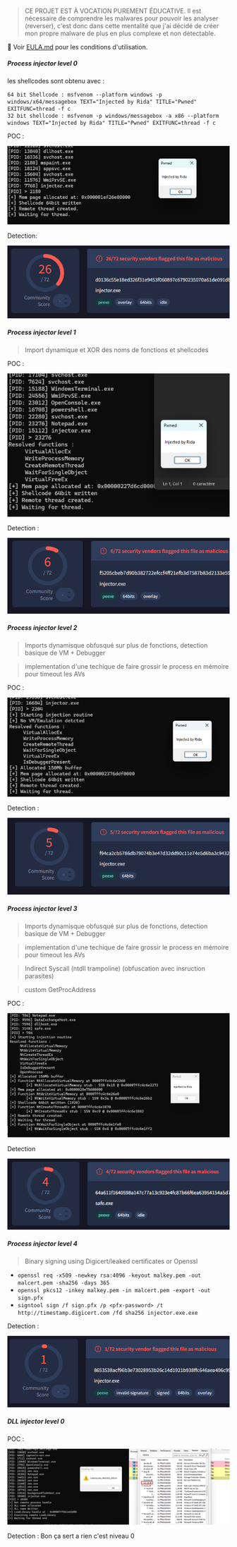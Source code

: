 > CE PROJET EST À VOCATION PUREMENT ÉDUCATIVE. Il est nécessaire de comprendre les malwares pour pouvoir les analyser (reverser), c'est donc dans cette mentalité que j'ai décidé de créer mon propre malware de plus en plus complexe et non détectable.

📄 Voir [EULA.md](./EULA.md) pour les conditions d'utilisation.

##### Process injector level 0
les shellcodes sont obtenu avec : 
```
64 bit Shellcode : msfvenom --platform windows -p windows/x64/messagebox TEXT="Injected by Rida" TITLE="Pwned" EXITFUNC=thread -f c
32 bit shellcode : msfvenom -p windows/messagebox -a x86 --platform windows TEXT="Injected by Rida" TITLE="Pwned" EXITFUNC=thread -f c
```

POC : 

![image](assets/POC_lvl_0.png)

Detection: 

![alt text](assets/detect_lvl_0.png)

##### Process injector level 1
> Import dynamique et XOR des noms de fonctions et shellcodes

POC : 

![image](assets/POC_lvl_1.png)

Detection : 

![image](assets/detect_lvl_1.png)

##### Process injector level 2
> Imports dynamisque obfusqué sur plus de fonctions, detection basique de VM + Debugger

> implementation d'une techique de faire grossir le process en mémoire pour timeout les AVs

POC :

![image](assets/POC_lvl_2.png)

Detection : 

![alt text](assets/detect_lvl_2.png)


##### Process injector level 3
> Imports dynamisque obfusqué sur plus de fonctions, detection basique de VM + Debugger

> implementation d'une techique de faire grossir le process en mémoire pour timeout les AVs

> Indirect Syscall (ntdll trampoline) (obfuscation avec insruction parasites)

> custom GetProcAddress

POC : 

![image](assets/POC_lvl_3.png)

Detection

![image](assets/detect_lvl_3.png)

##### Process injector level 4
> Binary signing using Digicert/leaked certificates or Openssl 

- `openssl req -x509 -newkey rsa:4096 -keyout malkey.pem -out malcert.pem -sha256 -days 365`
- `openssl pkcs12 -inkey malkey.pem -in malcert.pem -export -out sign.pfx`
- `signtool sign /f sign.pfx /p <pfx-password> /t http://timestamp.digicert.com /fd sha256 injector.exe.exe`

Detection : 

![image](assets/detect_lvl_4.png)

##### DLL injector level 0
POC : 

![image](assets/POC_DLL_lvl_0.png)

Detection : 
Bon ça sert a rien c'est niveau 0


